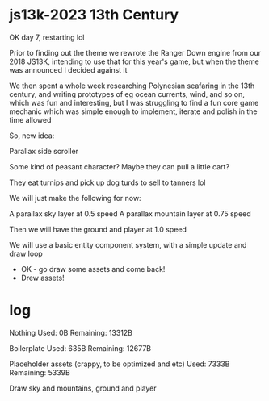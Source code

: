 # js13k-2023 13th Century

OK day 7, restarting lol

Prior to finding out the theme we rewrote the Ranger Down engine from our 2018 
JS13K, intending to use that for this year's game, but when the theme was 
announced I decided against it

We then spent a whole week researching Polynesian seafaring in the 13th century, 
and writing prototypes of eg ocean currents, wind, and so on, which was fun and 
interesting, but I was struggling to find a fun core game mechanic which was 
simple enough to implement, iterate and polish in the time allowed

So, new idea:

Parallax side scroller

Some kind of peasant character? Maybe they can pull a little cart?

They eat turnips and pick up dog turds to sell to tanners lol

We will just make the following for now:

A parallax sky layer at 0.5 speed
A parallax mountain layer at 0.75 speed

Then we will have the ground and player at 1.0 speed

We will use a basic entity component system, with a simple update and draw 
loop

- OK - go draw some assets and come back!
- Drew assets!

# log

Nothing
Used: 0B
Remaining: 13312B

Boilerplate
Used: 635B
Remaining: 12677B

Placeholder assets (crappy, to be optimized and etc)
Used: 7333B
Remaining: 5339B

Draw sky and mountains, ground and player
